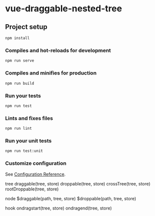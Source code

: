 # vue-draggable-nested-tree

## Project setup
```
npm install
```

### Compiles and hot-reloads for development
```
npm run serve
```

### Compiles and minifies for production
```
npm run build
```

### Run your tests
```
npm run test
```

### Lints and fixes files
```
npm run lint
```

### Run your unit tests
```
npm run test:unit
```

### Customize configuration
See [Configuration Reference](https://cli.vuejs.org/config/).

tree
draggable(tree, store)
droppable(tree, store)
crossTree(tree, store)
rootDroppable(tree, store)

node
$draggable(path, tree, store)
$droppable(path, tree, store)

hook
ondragstart(tree, store)
ondragend(tree, store)
